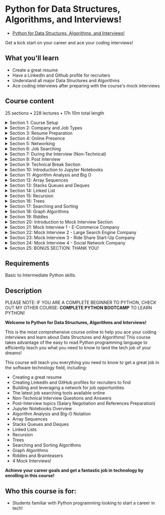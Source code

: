 # Python for Data Structures, Algorithms, and Interviews!

- [Python for Data Structures, Algorithms, and Interviews!](https://www.udemy.com/course/python-for-data-structures-algorithms-and-interviews)

Get a kick start on your career and ace your coding interviews!

##  What you'll learn
-   Create a great resume
-   Have a LinkedIn and Github profile for recruiters
-   Understand all major Data Structures and Algorithms
-   Ace coding interviews after preparing with the course's mock interviews

## Course content

25 sections • 228 lectures • 17h 10m total length

<details>
  <summary> Section 1: Course Setup </summary>

  -   [1. Course Introduction](1_Course-Introduction.md)
  -   [2. Full Course Curriculum Overview](2_Full-Course-Curriculum-Overview.md)
  -   [3. How to get help for the Course!](3_How-to-get-help-for-the-Course.md)
  -   [4. Course FAQ](4_Course-FAQ.md)
</details>

<details>
  <summary> Section 2: Company and Job Types </summary>

  -   [5. ]()
  -   [6. ]()
</details>

<details>
  <summary> Section 3: Resume Preparation </summary>

  -   [7.  ]()
  -   [8.  ]()
  -   [9.  ]()
  -   [10. ]()
</details>

<details>
  <summary> Section 4: Online Presence </summary>

  -   [11. ]()
  -   [12. ]()
  -   [13. ]()
</details>

<details>
  <summary> Section 5: Networking </summary>

  -   [14. ]()
  -   [15. ]()
</details>

<details>
  <summary> Section 6: Job Searching </summary>

  -   [16. ]()
  -   [17. ]()
  -   [18. ]()
  -   [19. ]()
  -   [20. ]()
</details>

<details>
  <summary> Section 7: During the Interview (Non-Technical) </summary>

  -   [21. ]()
  -   [22. ]()
  -   [23. ]()
  -   [24. ]()
  -   [25. ]()
</details>

<details>
  <summary> Section 8: Post Interview </summary>

  -   [26. ]()
  -   [27. ]()
  -   [28. ]()
</details>

<details>
  <summary> Section 9: Technical Break Section </summary>

  -   [29. ]()
  -   [30. ]()
  -   [31. ]()
</details>

<details>
  <summary> Section 10: Introduction to Jupyter Notebooks </summary>

  -   [32. ]()
  -   [33. ]()
  -   [34. ]()
  -   [35. ]()
  -   [36. ]()
  -   [37. ]()
</details>

<details>
  <summary> Section 11: Algorithm Analysis and Big O </summary>

  -   [38. Algorithm Analysis and Big O Section Overview](38_Algorithm-Analysis-and-Big-O-Section-Overview.md)
  -   [39. Introduction to Algorithm Analysis and Big O](39_Introduction-to-Algorithm-Analysis-and-Big-O.md)
  -   [40. Big O Notation](40_Big-O-Notation.md)
  -   [41. Big O Examples](41_Big-O-Examples.md)
  -   [42. Homework Reading Asssignment](42_Homework-Reading-Asssignment.md)
  -   [43. Big O for Python Data Structures](43_Big-O-for-Python-Data-Structures.md)
  -   [44. Big-O Reference Cheat Sheet](44-Big-O-Reference-Cheat-Sheet.md)
</details>

<details>
  <summary> Section 12: Array Sequences </summary>

  -   [45. ]()
  -   [46. ]()
  -   [47. ]()
  -   [48. ]()
  -   [49. ]()
  -   [50. ]()
  -   [51. ]()
  -   [52. ]()
  -   [53. ]()
  -   [54. ]()
  -   [55. ]()
  -   [56. ]()
  -   [57. ]()
  -   [58. ]()
  -   [59. ]()
  -   [60. ]()
  -   [61. ]()
  -   [62. ]()
  -   [63. ]()
  -   [64. ]()
</details>

<details>
  <summary> Section 13: Stacks Queues and Deques </summary>

  -   [65. ]()
  -   [66. ]()
  -   [67. ]()
  -   [68. ]()
  -   [69. ]()
  -   [70. ]()
  -   [71. ]()
  -   [72. ]()
  -   [73. ]()
  -   [74. ]()
  -   [75. ]()
  -   [76. ]()
  -   [77. ]()
  -   [78. ]()
  -   [79. ]()
</details>

<details>
  <summary> Section 14: Linked List </summary>

  -   [80. ]()
  -   [81. ]()
  -   [82. ]()
  -   [83. ]()
  -   [84. ]()
  -   [85. ]()
  -   [86. ]()
  -   [87. ]()
  -   [88. ]()
  -   [89. ]()
  -   [90. ]()
  -   [91. ]()
  -   [92. ]()
</details>

<details>
  <summary> Section 15: Recursion </summary>

  -   [93.  ]()
  -   [94.  ]()
  -   [95.  ]()
  -   [96.  ]()
  -   [97.  ]()
  -   [98.  ]()
  -   [99.  ]()
  -   [100. ]()
  -   [101. ]()
  -   [102. ]()
  -   [103. ]()
  -   [104. ]()
  -   [105. ]()
</details>

<details>
  <summary> Section 16: Trees </summary>

  -   [106. ]()
  -   [107. ]()
  -   [108. ]()
  -   [109. ]()
  -   [110. ]()
  -   [111. ]()
  -   [112. ]()
  -   [113. ]()
  -   [114. ]()
  -   [115. ]()
  -   [116. ]()
  -   [117. ]()
  -   [118. ]()
  -   [119. ]()
  -   [120. ]()
  -   [121. ]()
</details>

<details>
  <summary> Section 17: Searching and Sorting </summary>

  -   [122. ]()
  -   [123. ]()
  -   [124. ]()
  -   [125. ]()
  -   [126. ]()
  -   [127. ]()
  -   [128. ]()
  -   [129. ]()
  -   [130. ]()
  -   [131. ]()
  -   [132. ]()
  -   [133. ]()
  -   [134. ]()
  -   [135. ]()
  -   [136. ]()
  -   [137. ]()
  -   [138. ]()
  -   [139. ]()
  -   [140. ]()
  -   [141. ]()
  -   [142. ]()
  -   [143. ]()
  -   [144. ]()
  -   [145. ]()
  -   [146. ]()
  -   [147. ]()
  -   [148. ]()
  -   [149. ]()
  -   [150. ]()
  -   [151. ]()
</details>

<details>
  <summary> Section 18: Graph Algorithms </summary>

  -   [152. ]()
  -   [153. ]()
  -   [154. ]()
  -   [155. ]()
  -   [156. ]()
  -   [157. ]()
  -   [158. ]()
  -   [159. ]()
  -   [160. ]()
  -   [161. ]()
  -   [162. ]()
  -   [163. ]()
  -   [164. ]()
  -   [165. ]()
</details>

<details>
  <summary> Section 19: Riddles </summary>

  -   [166. ]()
  -   [167. ]()
  -   [168. ]()
  -   [169. ]()
  -   [170. ]()
  -   [171. ]()
  -   [172. ]()
  -   [173. ]()
  -   [174. ]()
  -   [175. ]()
  -   [176. ]()
  -   [177. ]()
  -   [178. ]()
  -   [179. ]()
  -   [180. ]()
</details>

<details>
  <summary> Section 20: Introduction to Mock Interview Section </summary>

  -   [181. ]()
  -   [182. ]()
  -   [183. ]()
  -   [184. ]()
  -   [185. ]()
</details>

<details>
  <summary> Section 21: Mock Interview 1 - E-Commerce Company </summary>

  -   [186. ]()
  -   [187. ]()
  -   [188. ]()
  -   [189. ]()
  -   [190. ]()
  -   [191. ]()
  -   [192. ]()
  -   [193. ]()
  -   [194. ]()
  -   [195. ]()
</details>

<details>
  <summary> Section 22: Mock Interview 2 - Large Search Engine Company </summary>

  -   [196. ]()
  -   [197. ]()
  -   [198. ]()
  -   [199. ]()
  -   [200. ]()
  -   [201. ]()
  -   [202. ]()
  -   [203. ]()
  -   [204. ]()
  -   [205. ]()
  -   [206. ]()
  -   [207. ]()
</details>

<details>
  <summary> Section 23: Mock Interview 3 - Ride Share Start-Up Company </summary>

  -   [208. ]()
  -   [209. ]()
  -   [210. ]()
  -   [211. ]()
  -   [212. ]()
  -   [213. ]()
  -   [214. ]()
  -   [215. ]()
  -   [216. ]()
  -   [217. ]()
</details>

<details>
  <summary> Section 24: Mock Interview 4 - Social Network Company </summary>

  -   [218. ]()
  -   [219. ]()
  -   [220. ]()
  -   [221. ]()
  -   [222. ]()
  -   [223. ]()
  -   [224. ]()
  -   [225. ]()
  -   [226. ]()
  -   [227. ]()
</details>

<details>
  <summary> Section 25: BONUS SECTION: THANK YOU! </summary>

  -   [228. ]()  
</details>

##  Requirements

Basic to Intermediate Python skills.

##  Description

PLEASE NOTE: IF YOU ARE A COMPLETE BEGINNER TO PYTHON, CHECK OUT MY OTHER COURSE: **COMPLETE PYTHON BOOTCAMP** TO LEARN PYTHON!

**Welcome to Python for Data Structures, Algorithms and Interviews!**

This is the most comprehensive course online to help you ace your coding interviews and learn about Data Structures and Algorithms! This course takes advantage of the easy to read Python programming language to efficiently teach you what you need to know to land the tech job of your dreams!

This course will teach you everything you need to know to get a great job in the software technology field, including:

-   Creating a great resume
-   Creating LinkedIn and GitHub profiles for recruiters to find
-   Building and leveraging a network for job opportunities
-   The latest job searching tools available online
-   Non-Technical Interview Questions and Answers
-   Post-Interview topics (Salary Negotiation and References Preparation)
-   Jupyter Notebooks Overview
-   Algorithm Analysis and Big-O Notation
-   Array Sequences
-   Stacks Queues and Deques
-   Linked Lists
-   Recursion
-   Trees
-   Searching and Sorting Algorithms
-   Graph Algorithms
-   Riddles and Brainteasers
-   4 Mock Interviews!

**Achieve your career goals and get a fantastic job in technology by enrolling in this course!**

##  Who this course is for:
-   Students familiar with Python programming looking to start a career in tech!